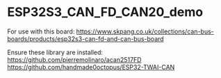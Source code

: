 # ESP32S3_CAN_FD_CAN20_demo

For use with this board:
https://www.skpang.co.uk/collections/can-bus-boards/products/esp32s3-can-fd-and-can-bus-board

Ensure these library are installed:
https://github.com/pierremolinaro/acan2517FD
https://github.com/handmade0octopus/ESP32-TWAI-CAN




